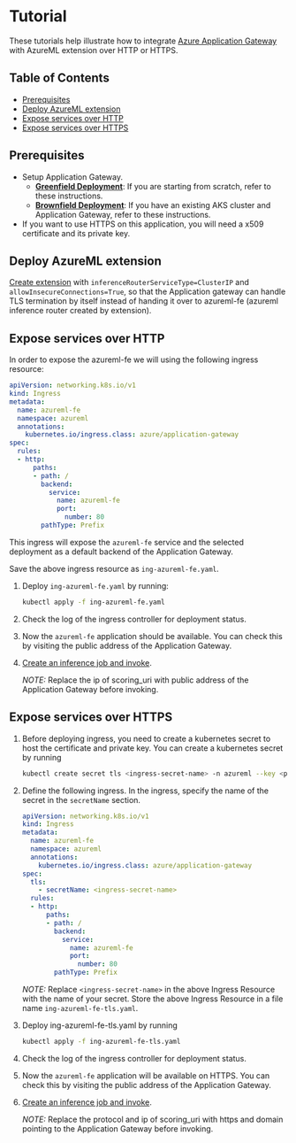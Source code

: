 # Tutorial

These tutorials help illustrate how to integrate [Azure Application Gateway](https://azure.microsoft.com/en-us/services/application-gateway/) with AzureML extension over HTTP or HTTPS.

## Table of Contents

- [Prerequisites](#prerequisites)
- [Deploy AzureML extension](#deploy-azureml-extension)
- [Expose services over HTTP](#expose-services-over-http)
- [Expose services over HTTPS](#expose-services-over-https)

## Prerequisites

- Setup Application Gateway.
  - [**Greenfield Deployment**](https://docs.microsoft.com/en-us/azure/application-gateway/tutorial-ingress-controller-add-on-new): If you are starting from scratch, refer to these instructions.
  - [**Brownfield Deployment**](https://docs.microsoft.com/en-us/azure/application-gateway/tutorial-ingress-controller-add-on-existing): If you have an existing AKS cluster and Application Gateway, refer to these instructions.
- If you want to use HTTPS on this application, you will need a x509 certificate and its private key.

## Deploy AzureML extension

[Create extension](https://github.com/Azure/AML-Kubernetes/blob/master/docs/deploy-extension.md#azureml-extension-deployment-scenarios) with `inferenceRouterServiceType=ClusterIP` and `allowInsecureConnections=True`, so that the Application gateway can handle TLS termination by itself instead of handing it over to azureml-fe (azureml inference router created by extension).


## Expose services over HTTP

In order to expose the azureml-fe we will using the following ingress resource:

```yaml
apiVersion: networking.k8s.io/v1
kind: Ingress
metadata:
  name: azureml-fe
  namespace: azureml
  annotations:
    kubernetes.io/ingress.class: azure/application-gateway
spec:
  rules:
  - http:
      paths:
      - path: /
        backend:
          service:
            name: azureml-fe
            port:
              number: 80
        pathType: Prefix
```

This ingress will expose the `azureml-fe` service and the selected deployment as a default backend of the Application Gateway.

Save the above ingress resource as `ing-azureml-fe.yaml`.

1. Deploy `ing-azureml-fe.yaml` by running:

    ```bash
    kubectl apply -f ing-azureml-fe.yaml
    ```

2. Check the log of the ingress controller for deployment status.

3. Now the `azureml-fe` application should be available. You can check this by visiting the public address of the Application Gateway.

4. [Create an inference job and invoke](https://github.com/Azure/AML-Kubernetes/blob/master/docs/simple-flow.md).

    *NOTE:* Replace the ip of scoring_uri with public address of the Application Gateway before invoking.

## Expose services over HTTPS

1. Before deploying ingress, you need to create a kubernetes secret to host the certificate and private key. You can create a kubernetes secret by running

    ```bash
    kubectl create secret tls <ingress-secret-name> -n azureml --key <path-to-key> --cert <path-to-cert>
    ```

2. Define the following ingress. In the ingress, specify the name of the secret in the `secretName` section.

    ```yaml
    apiVersion: networking.k8s.io/v1
    kind: Ingress
    metadata:
      name: azureml-fe
      namespace: azureml
      annotations:
        kubernetes.io/ingress.class: azure/application-gateway
    spec:
      tls:
        - secretName: <ingress-secret-name>
      rules:
      - http:
          paths:
          - path: /
            backend:
              service:
                name: azureml-fe
                port:
                  number: 80
            pathType: Prefix
    ```

    *NOTE:* Replace `<ingress-secret-name>` in the above Ingress Resource with the name of your secret. Store the above Ingress Resource in a file name `ing-azureml-fe-tls.yaml`.

1. Deploy ing-azureml-fe-tls.yaml by running

    ```bash
    kubectl apply -f ing-azureml-fe-tls.yaml
    ```

2. Check the log of the ingress controller for deployment status.

3. Now the `azureml-fe` application will be available on HTTPS. You can check this by visiting the public address of the Application Gateway.

4. [Create an inference job and invoke](https://github.com/Azure/AML-Kubernetes/blob/master/docs/simple-flow.md).

    *NOTE:* Replace the protocol and ip of scoring_uri with https and domain pointing to the Application Gateway before invoking.
